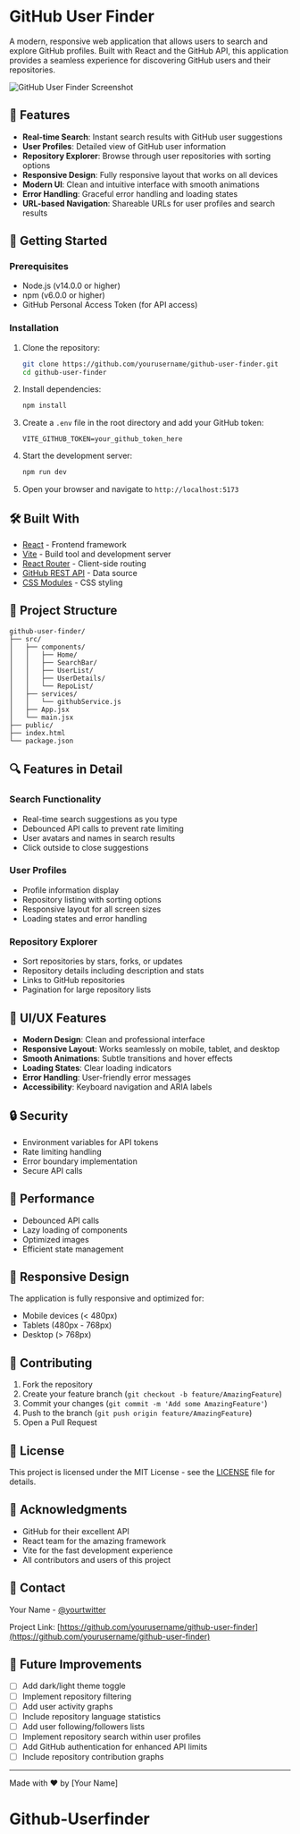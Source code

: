 # GitHub User Finder

A modern, responsive web application that allows users to search and explore GitHub profiles. Built with React and the GitHub API, this application provides a seamless experience for discovering GitHub users and their repositories.

![GitHub User Finder Screenshot](screenshot.png)

## 🌟 Features

- **Real-time Search**: Instant search results with GitHub user suggestions
- **User Profiles**: Detailed view of GitHub user information
- **Repository Explorer**: Browse through user repositories with sorting options
- **Responsive Design**: Fully responsive layout that works on all devices
- **Modern UI**: Clean and intuitive interface with smooth animations
- **Error Handling**: Graceful error handling and loading states
- **URL-based Navigation**: Shareable URLs for user profiles and search results

## 🚀 Getting Started

### Prerequisites

- Node.js (v14.0.0 or higher)
- npm (v6.0.0 or higher)
- GitHub Personal Access Token (for API access)

### Installation

1. Clone the repository:
   ```bash
   git clone https://github.com/yourusername/github-user-finder.git
   cd github-user-finder
   ```

2. Install dependencies:
   ```bash
   npm install
   ```

3. Create a `.env` file in the root directory and add your GitHub token:
   ```
   VITE_GITHUB_TOKEN=your_github_token_here
   ```

4. Start the development server:
   ```bash
   npm run dev
   ```

5. Open your browser and navigate to `http://localhost:5173`

## 🛠️ Built With

- [React](https://reactjs.org/) - Frontend framework
- [Vite](https://vitejs.dev/) - Build tool and development server
- [React Router](https://reactrouter.com/) - Client-side routing
- [GitHub REST API](https://docs.github.com/en/rest) - Data source
- [CSS Modules](https://github.com/css-modules/css-modules) - CSS styling

## 📁 Project Structure

```
github-user-finder/
├── src/
│   ├── components/
│   │   ├── Home/
│   │   ├── SearchBar/
│   │   ├── UserList/
│   │   ├── UserDetails/
│   │   └── RepoList/
│   ├── services/
│   │   └── githubService.js
│   ├── App.jsx
│   └── main.jsx
├── public/
├── index.html
└── package.json
```

## 🔍 Features in Detail

### Search Functionality
- Real-time search suggestions as you type
- Debounced API calls to prevent rate limiting
- User avatars and names in search results
- Click outside to close suggestions

### User Profiles
- Profile information display
- Repository listing with sorting options
- Responsive layout for all screen sizes
- Loading states and error handling

### Repository Explorer
- Sort repositories by stars, forks, or updates
- Repository details including description and stats
- Links to GitHub repositories
- Pagination for large repository lists

## 🎨 UI/UX Features

- **Modern Design**: Clean and professional interface
- **Responsive Layout**: Works seamlessly on mobile, tablet, and desktop
- **Smooth Animations**: Subtle transitions and hover effects
- **Loading States**: Clear loading indicators
- **Error Handling**: User-friendly error messages
- **Accessibility**: Keyboard navigation and ARIA labels

## 🔒 Security

- Environment variables for API tokens
- Rate limiting handling
- Error boundary implementation
- Secure API calls

## 🚀 Performance

- Debounced API calls
- Lazy loading of components
- Optimized images
- Efficient state management

## 📱 Responsive Design

The application is fully responsive and optimized for:
- Mobile devices (< 480px)
- Tablets (480px - 768px)
- Desktop (> 768px)

## 🤝 Contributing

1. Fork the repository
2. Create your feature branch (`git checkout -b feature/AmazingFeature`)
3. Commit your changes (`git commit -m 'Add some AmazingFeature'`)
4. Push to the branch (`git push origin feature/AmazingFeature`)
5. Open a Pull Request

## 📝 License

This project is licensed under the MIT License - see the [LICENSE](LICENSE) file for details.

## 🙏 Acknowledgments

- GitHub for their excellent API
- React team for the amazing framework
- Vite for the fast development experience
- All contributors and users of this project

## 📧 Contact

Your Name - [@yourtwitter](https://twitter.com/yourtwitter)

Project Link: [https://github.com/yourusername/github-user-finder](https://github.com/yourusername/github-user-finder)

## 🔄 Future Improvements

- [ ] Add dark/light theme toggle
- [ ] Implement repository filtering
- [ ] Add user activity graphs
- [ ] Include repository language statistics
- [ ] Add user following/followers lists
- [ ] Implement repository search within user profiles
- [ ] Add GitHub authentication for enhanced API limits
- [ ] Include repository contribution graphs

---

Made with ❤️ by [Your Name]
# Github-Userfinder
